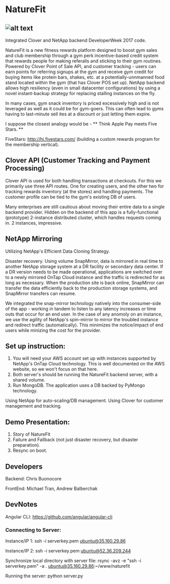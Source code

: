 
# NatureFit 
![alt text](https://s32.postimg.org/oecpvcxo5/nature_fit_small.png  "NatureFit Logo")
---
Integrated Clover and NetApp backend DeveloperWeek 2017 code.

NatureFit is a new fitness rewards platform designed to boost gym sales and club membership through a gym perk incentive-based credit system that rewards people for making referalls and sticking to their gym routines. Powered by Clover Point of Sale API, and customer tracking - users can earn points for referring signups at the gym and receive gym credit for buying items like protein bars, shakes, etc. at a potentially-unnmanned food stand located within the gym (that has Clover POS set up). NetApp backend allows high resiliency (even in small datacenter configurations) by using a novel instant-backup strategy for replacing stalling instances on the fly.

In many cases, gym snack inventory is priced excessively high and is not leveraged as well as it could be for gym-goers. This can often lead to gyms having to last-minute sell ites at a discount or just letting them expire.

I suppose the closest analogy would be - 
** Think Apple Pay meets Five Stars. **

FiveStars: http://hi.fivestars.com/ (building a custom rewards program for the membership vertical).

<!--The Clover API is traditionally associated with restaurants and retail. The idea for this project is to expand and prototype the use case of clover in an unexplored vertical - gyms. 
NatureFit is a mobile and web app designed to increase gym engagement and boost sales of health products. How many times have you walked by a gym store only to see it empty? Our platform is designed to both bolster sales at these gyms, while simulatenously encouraging referalls and user sign-ups.-->

## Clover API (Customer Tracking and Payment Processing)


Clover API is used for both handling transactions at checkouts. For this we primarily use three API routes. One for creating users, and the other two for tracking rewards inventory (at the stores) and handling payments. The customer profile can be tied to the gym's existing DB of users. 

<!--The inventory and authorizations routes are used to take payments and track inventory.-->
<!--![Alt text](relative/path/to/img.jpg?raw=true "Title")-->

Many enterprises are still cautious about moving their entire data to a single backend provider. Hidden on the backend of this app is a fully-functional (prototype) 2-instance distributed cluster, which handles requests coming in. 2 instances, impressive.

## NetApp Mirroring
Utilizing NetApp's Efficient Data Cloning Strategy. 

Disaster recovery. Using volume SnapMirror, data is mirrored in real time to another NetApp storage system at a DR facility or secondary data center. If a DR version needs to be made operational, applications are switched over to a newly mirrored OnTap Cloud instance and the traffic is redirected for as long as necessary. When the production site is back online, SnapMirror can transfer the data efficiently back to the production storage systems, and SnapMirror transfers can resume.
<!--Volume SnapMirror supports multihop or cascading configurations. For example, a volume can be replicated from a system in San Francisco to a system in New York City and then from New York City to Singapore.-->

We integrated the snap-mirror technology natively into the consumer-side of the app - working in tandem to listen to any latency increases or time outs that occur for an end user. In the case of any anomoly on an instance, we use the agility of NetApp's spin-mirror to mirror the troubled instance and redirect traffic (automatically). This minimizes the notice/impact of end users while minizing the cost for the provider.



## Set up instruction:

1. You will need your AWS account set up with instances supported by NetApp's OnTap Cloud technology. This is well documented on the AWS website, so we won't focus on that here.
2. Both server's should be running the NatureFit backend server, with a shared volume. 
3. Run MongoDB. The application uses a DB backed by PyMongo technology. 

Using NetApp for auto-scaling/DB management.
Using Clover for customer management and tracking.

## Demo Presentation:

1. Story of NatureFit 
2. Failure and Fallback (not just disaster recovery, but disaster preparation).
3. Resync on boot.

## Developers
Backend: Chris Buonocore

FrontEnd: Michael Tran, Andrew Balberchak

DevNotes
-
Angular CLI:
https://github.com/angular/angular-cli

### Connecting to Server:

Instance/IP 1:
ssh -i serverkey.pem ubuntu@35.160.29.86

Instance/IP 2:
ssh -i serverkey.pem ubuntu@52.36.209.244

Synchronize local directory with server file: rsync -avz -e "ssh -i serverkey.pem" -a . ubuntu@35.160.29.86:~/www/naturefit

Running the server: python server.py